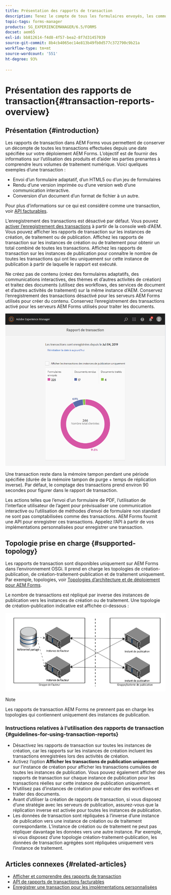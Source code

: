 ```yaml
---
title: Présentation des rapports de transaction
description: Tenez le compte de tous les formulaires envoyés, les communications interactives générées, les documents convertis dans un autre format, etc.
topic-tags: forms-manager
products: SG_EXPERIENCEMANAGER/6.5/FORMS
docset: aem65
exl-id: bb812614-f4d8-4f57-bea2-8f7d31457039
source-git-commit: 8b4cb4065ec14e813b49fb0d577c372790c9b21a
workflow-type: tm+mt
source-wordcount: '551'
ht-degree: 93%

---
```


# Présentation des rapports de transaction{#transaction-reports-overview}

## Présentation {#introduction}

Les rapports de transaction dans AEM Forms vous permettent de conserver un décompte de toutes les transactions effectuées depuis une date spécifiée sur votre déploiement AEM Forms. L’objectif est de fournir des informations sur l’utilisation des produits et d’aider les parties prenantes à comprendre leurs volumes de traitement numérique. Voici quelques exemples d’une transaction :

* Envoi d’un formulaire adaptatif, d’un HTML5 ou d’un jeu de formulaires
* Rendu d’une version imprimée ou d’une version web d’une communication interactive.
* Conversion d’un document d’un format de fichier à un autre.

Pour plus d’informations sur ce qui est considéré comme une transaction, voir [API facturables](../../forms/using/transaction-reports-billable-apis.md).

L’enregistrement des transactions est désactivé par défaut. Vous pouvez [activer l’enregistrement des transactions](../../forms/using/viewing-and-understanding-transaction-reports.md#setting-up-transaction-reports) à partir de la console web d’AEM. Vous pouvez afficher les rapports de transaction sur les instances de création, de traitement ou de publication. Affichez les rapports de transaction sur les instances de création ou de traitement pour obtenir un total combiné de toutes les transactions. Affichez les rapports de transaction sur les instances de publication pour connaître le nombre de toutes les transactions qui ont lieu uniquement sur cette instance de publication à partir de laquelle le rapport est exécuté.

Ne créez pas de contenu (créez des formulaires adaptatifs, des communications interactives, des thèmes et d’autres activités de création) et traitez des documents (utilisez des workflows, des services de document et d’autres activités de traitement) sur la même instance d’AEM. Conservez l’enregistrement des transactions désactivé pour les serveurs AEM Forms utilisés pour créer du contenu. Conservez l’enregistrement des transactions activé pour les serveurs AEM Forms utilisés pour traiter les documents.

![sample-transaction-report-author-1](assets/sample-transaction-report-author-1.png)

Une transaction reste dans la mémoire tampon pendant une période spécifiée (durée de la mémoire tampon de purge + temps de réplication inverse). Par défaut, le comptage des transactions prend environ 90 secondes pour figurer dans le rapport de transaction.

Les actions telles que l’envoi d’un formulaire de PDF, l’utilisation de l’interface utilisateur de l’agent pour prévisualiser une communication interactive ou l’utilisation de méthodes d’envoi de formulaire non standard ne sont pas comptabilisées comme des transactions. AEM Forms fournit une API pour enregistrer ces transactions. Appelez l’API à partir de vos implémentations personnalisées pour enregistrer une transaction.

## Topologie prise en charge {#supported-topology}

Les rapports de transaction sont disponibles uniquement sur AEM Forms dans l’environnement OSGi. Il prend en charge les topologies de création-publication, de création-traitement-publication et de traitement uniquement. Par exemple, topologies, voir [Topologies d’architecture et de déploiement pour AEM Forms](../../forms/using/transaction-reports-overview.md).

Le nombre de transactions est répliqué par inverse des instances de publication vers les instances de création ou de traitement. Une topologie de création-publication indicative est affichée ci-dessous :

![simple-author-publish-topology](assets/simple-author-publish-topology.png)

>[!NOTE]
>
>Les rapports de transaction AEM Forms ne prennent pas en charge les topologies qui contiennent uniquement des instances de publication.

### Instructions relatives à l’utilisation des rapports de transaction {#guidelines-for-using-transaction-reports}

* Désactivez les rapports de transaction sur toutes les instances de création, car les rapports sur les instances de création incluent les transactions enregistrées lors des activités de création.
* Activez l’option **Afficher les transactions de publication uniquement** sur l’instance de création pour afficher les transactions cumulées de toutes les instances de publication. Vous pouvez également afficher des rapports de transaction sur chaque instance de publication pour les transactions réelles sur cette instance de publication uniquement.
* N’utilisez pas d’instances de création pour exécuter des workflows et traiter des documents.
* Avant d’utiliser la création de rapports de transaction, si vous disposez d’une stratégie avec les serveurs de publication, assurez-vous que la réplication inverse est activée pour toutes les instances de publication.
* Les données de transaction sont répliquées à l’inverse d’une instance de publication vers une instance de création ou de traitement correspondante. L’instance de création ou de traitement ne peut pas répliquer davantage les données vers une autre instance. Par exemple, si vous disposez d’une topologie création-traitement-publication, les données de transaction agrégées sont répliquées uniquement vers l’instance de traitement.

## Articles connexes {#related-articles}

* [Afficher et comprendre des rapports de transaction](../../forms/using/viewing-and-understanding-transaction-reports.md)
* [API de rapports de transactions facturables](../../forms/using/transaction-reports-billable-apis.md)
* [Enregistrer une transaction pour les implémentations personnalisées](/help/forms/using/record-transaction-custom-implementation.md)
